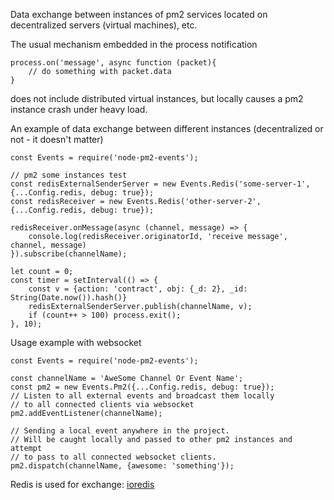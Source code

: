Data exchange between instances of pm2 services located on decentralized servers (virtual machines), etc.

The usual mechanism embedded in the process notification 
```
process.on('message', async function (packet){
    // do something with packet.data
}
``` 
does not include distributed virtual instances, but locally causes a pm2 instance crash under heavy load.

An example of data exchange between different instances (decentralized or not - it doesn't matter)
```ecmascript 6
const Events = require('node-pm2-events');

// pm2 some instances test
const redisExternalSenderServer = new Events.Redis('some-server-1', {...Config.redis, debug: true});
const redisReceiver = new Events.Redis('other-server-2', {...Config.redis, debug: true});

redisReceiver.onMessage(async (channel, message) => {
    console.log(redisReceiver.originatorId, 'receive message', channel, message)
}).subscribe(channelName);

let count = 0;
const timer = setInterval(() => {
    const v = {action: 'contract', obj: {_d: 2}, _id: String(Date.now()).hash()}
    redisExternalSenderServer.publish(channelName, v);
    if (count++ > 100) process.exit();
}, 10);
```

Usage example with websocket
```ecmascript 6
const Events = require('node-pm2-events');

const channelName = 'AweSome Channel Or Event Name';
const pm2 = new Events.Pm2({...Config.redis, debug: true});
// Listen to all external events and broadcast them locally 
// to all connected clients via websocket
pm2.addEventListener(channelName);

// Sending a local event anywhere in the project.
// Will be caught locally and passed to other pm2 instances and attempt 
// to pass to all connected websocket clients.
pm2.dispatch(channelName, {awesome: 'something'});
```

Redis is used for exchange: [ioredis](https://www.npmjs.com/package/ioredis)
